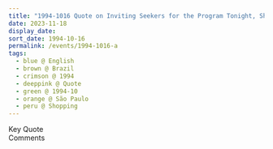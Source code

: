 ```yaml
---
title: "1994-1016 Quote on Inviting Seekers for the Program Tonight, Shopping in a Fair, Main Square, São Paulo, Brazil"
date: 2023-11-18
display_date: 
sort_date: 1994-10-16
permalink: /events/1994-1016-a
tags:
  - blue @ English
  - brown @ Brazil
  - crimson @ 1994
  - deeppink @ Quote
  - green @ 1994-10 
  - orange @ São Paulo
  - peru @ Shopping
---
```


<wave-list>
  <list-title color="green" width="75">Key Quote</list-title>
  <list-item color="BlanchedAlmond"  width="200"></list-item>
  <list-item color="Lavender"></list-item>
  <list-item color="BlanchedAlmond"></list-item>
</wave-list>

<br>

<wave-list>
  <list-title color="green" width="75">Comments</list-title>
  <list-item color="BlanchedAlmond"  width="200"></list-item>
  <list-item color="Lavender"></list-item>
  <list-item color="BlanchedAlmond"></list-item>
</wave-list>